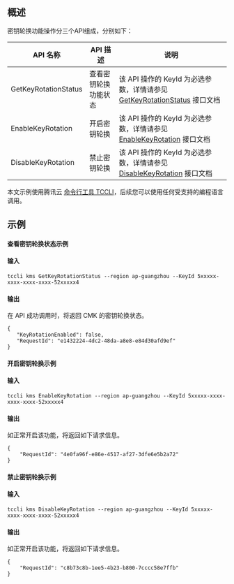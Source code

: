 ## 概述
密钥轮换功能操作分三个API组成，分别如下：


| API 名称| API 描述 | 说明|
|---------|---------|---------|
|GetKeyRotationStatus | 查看密钥轮换功能状态|该 API 操作的 KeyId 为必选参数，详情请参见 [GetKeyRotationStatus](https://intl.cloud.tencent.com/document/product/1030/32187) 接口文档 |
|EnableKeyRotation | 开启密钥轮换 |该 API 操作的 KeyId 为必选参数，详情请参见 [EnableKeyRotation](https://intl.cloud.tencent.com/document/product/1030/32191) 接口文档|
|DisableKeyRotation | 禁止密钥轮换 |该 API 操作的 KeyId 为必选参数，详情请参见 [DisableKeyRotation](https://intl.cloud.tencent.com/document/product/1030/32194) 接口文档|

本文示例使用腾讯云 [命令行工具 TCCLI](https://intl.cloud.tencent.com/product/cli)，后续您可以使用任何受支持的编程语言调用。

## 示例
#### 查看密钥轮换状态示例

#### 输入
```shell
tccli kms GetKeyRotationStatus --region ap-guangzhou --KeyId 5xxxxx-xxxx-xxxx-xxxx-52xxxxx4
```

#### 输出
在 API 成功调用时，将返回 CMK 的密钥轮换状态。
```shell
{
   "KeyRotationEnabled": false,
   "RequestId": "e1432224-4dc2-48da-a8e8-e84d30afd9ef"
}
```



#### 开启密钥轮换示例

#### 输入
```shell
tccli kms EnableKeyRotation --region ap-guangzhou --KeyId 5xxxxx-xxxx-xxxx-xxxx-52xxxxx4
```

#### 输出
如正常开启该功能，将返回如下请求信息。
```shell
{
	"RequestId": "4e0fa96f-e86e-4517-af27-3dfe6e5b2a72"
}
```





#### 禁止密钥轮换示例

#### 输入
```shell
tccli kms DisableKeyRotation --region ap-guangzhou --KeyId 5xxxxx-xxxx-xxxx-xxxx-52xxxxx4
```

#### 输出
如正常开启该功能，将返回如下请求信息。
```shell
{
	"RequestId": "c8b73c8b-1ee5-4b23-b800-7cccc58e7ffb"
}
```
